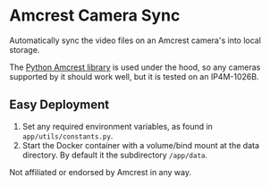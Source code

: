 # Amcrest Camera Sync
Automatically sync the video files on an Amcrest camera's into local storage.

The [Python Amcrest library](https://github.com/tchellomello/python-amcrest) is used under the hood, so any cameras supported by it should work well, but it is tested on an IP4M-1026B.

## Easy Deployment
1. Set any required environment variables, as found in `app/utils/constants.py`.
2. Start the Docker container with a volume/bind mount at the data directory. By default it the subdirectory `/app/data`.

Not affiliated or endorsed by Amcrest in any way.